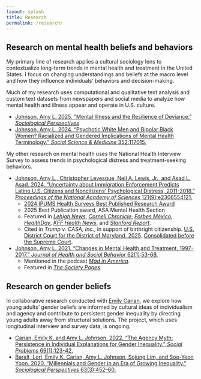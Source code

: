 ```yaml
---
layout: splash
title: Research
permalink: /research/
---
```


## Research on mental health beliefs and behaviors

My primary line of research applies a cultural sociology lens to contextualize long-term trends in mental health and treatment in the United States. I focus on changing understandings and beliefs at the macro level and how they influence individuals’ behaviors and decision-making.

Much of my research uses computational and qualitative text analysis and custom text datasets from newspapers and social media to analyze how mental health and illness appear and operate in U.S. culture. 

- [Johnson, Amy L. 2025. "Mental Illness and the Resilience of Deviance." *Sociological Perspectives*](https://doi.org/10.1177/07311214251325512)
- [Johnson, Amy L. 2024. “Psychotic White Men and Bipolar Black Women? Racialized and Gendered Implications of Mental Health Terminology.” *Social Science & Medicine* 352:117015.](https://doi.org/10.1016/j.socscimed.2024.117015)

My other research on mental health uses the National Health Interview Survey to assess trends in psychological distress and treatment-seeking behaviors. 

- [Johnson, Amy L., Christopher Levesque, Neil A. Lewis, Jr., and Asad L. Asad. 2024. “Uncertainty about Immigration Enforcement Predicts Latino U.S. Citizens and Noncitizens’ Psychological Distress, 2011-2018.” *Proceedings of the National Academy of Sciences* 121(9):e2306554121.](https://www.pnas.org/doi/10.1073/pnas.2306554121)
    - [2024 IPUMS Health Surveys Best Published Research Award](https://www.ipums.org/impact/ipums-research-award#healthsurveys)
    - 2025 Best Publication award, ASA Mental Health Section
    - Featured in [*Lehigh News*](https://www2.lehigh.edu/news/study-threat-of-deportation-leads-to-psychological-distress-among-both-latino-citizens-and), [*Cornell Chronicle*](https://news.cornell.edu/stories/2024/02/deportation-threat-worsens-latinos-anxiety-mental-health); [*Forbes México*](https://www.forbes.com.mx/asi-es-como-la-amenaza-de-deportacion-afecta-la-salud-mental-de-los-latinos-en-eu/), [*HealthDay*](https://www.healthday.com/health-news/mental-health/political-changes-are-stressing-hispanic-americans-study), [*KFF Health News*](https://kffhealthnews.org/news/article/colorado-ski-resort-mountain-town-latino-hispanic-workers-deportation-nicaraguan/), and [*Stanford Report*](https://humsci.stanford.edu/feature/latino-mental-health-affected-immigration-controversies-study-finds).
    - Cited in *Trump v. CASA, Inc.*, in support of birthright citizenship. [U.S. District Court for the District of Maryland, 2025](https://www.supremecourt.gov/DocketPDF/24/24A884/354782/20250404123338313_Birthright%20Supplemental%20Appendix%20-%20to%20file.pdf). [Consolidated before the Supreme Court](https://www.scotusblog.com/cases/case-files/trump-v-casa-inc/).  
- [Johnson, Amy L. 2021. “Changes in Mental Health and Treatment, 1997-2017.” *Journal of Health and Social Behavior* 62(1):53-68.](https://doi.org/10.1177/0022146520984136)
    - Mentioned in the podcast [*Mad in America*](https://www.madinamerica.com/2022/05/failings-mental-health-dangerous/).
    - Featured in [*The Society Pages*](https://thesocietypages.org/discoveries/2021/03/24/mental-health-treatment-seeking-not-distress-increasing-for-all/).


## Research on gender beliefs

In collaborative research conducted with [Emily Carian](https://emilycarian.com/), we explore how young adults’ gender beliefs are informed by cultural ideas of individualism and agency and contribute to persistent gender inequality by directing young adults away from structural solutions. The project, which uses longitudinal interview and survey data, is ongoing.

- [Carian, Emily K. and Amy L. Johnson. 2022. “The Agency Myth: Persistence in Individual Explanations for Gender Inequality.” *Social Problems* 69(1):123-42.](https://doi.org/10.1093/socpro/spaa072)
- [Baralt, Lori, Emily K. Carian, Amy L. Johnson, Sojung Lim, and Soo-Yeon Yoon. 2020. “Millennials and Gender in an Era of Growing Inequality.” *Sociological Perspectives* 63(3):452–60.](https://href.li/?https://doi.org/10.1177/0731121420915870)

